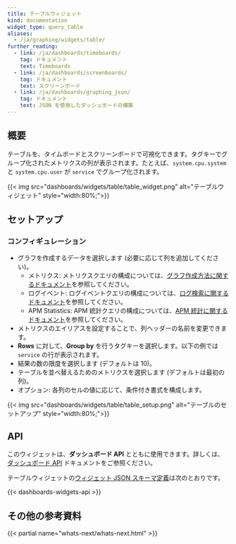 ```yaml
---
title: テーブルウィジェット
kind: documentation
widget_type: query_table
aliases:
  - /ja/graphing/widgets/table/
further_reading:
  - link: /ja/dashboards/timeboards/
    tag: ドキュメント
    text: Timeboards
  - link: /ja/dashboards/screenboards/
    tag: ドキュメント
    text: スクリーンボード
  - link: /ja/dashboards/graphing_json/
    tag: ドキュメント
    text: JSON を使用したダッシュボードの構築
---
```

## 概要

テーブルを、タイムボードとスクリーンボードで可視化できます。タグキーでグループ化されたメトリクスの列が表示されます。たとえば、`system.cpu.system` と `system.cpu.user` が `service` でグループ化されます。

{{< img src="dashboards/widgets/table/table_widget.png" alt="テーブルウィジェット"  style="width:80%;">}}

## セットアップ

### コンフィギュレーション

* グラフを作成するデータを選択します (必要に応じて列を追加してください)。
  * メトリクス: メトリクスクエリの構成については、[グラフ作成方法に関するドキュメント][1]を参照してください。
  * ログイベント: ログイベントクエリの構成については、[ログ検索に関するドキュメント][2]を参照してください。
  * APM Statistics: APM 統計クエリの構成については、[APM 統計に関するドキュメント][3]を参照してください。
* メトリクスのエイリアスを設定することで、列ヘッダーの名前を変更できます。
* **Rows** に対して、**Group by** を行うタグキーを選択します。以下の例では `service` の行が表示されます。
* 結果の数の限度を選択します (デフォルトは 10)。
* テーブルを並べ替えるためのメトリクスを選択します (デフォルトは最初の列)。
* オプション: 各列のセルの値に応じて、条件付き書式を構成します。

{{< img src="dashboards/widgets/table/table_setup.png" alt="テーブルのセットアップ"  style="width:80%;">}}

## API

このウィジェットは、**ダッシュボード API** とともに使用できます。詳しくは、[ダッシュボード API][4] ドキュメントをご参照ください。

テーブルウィジェットの[ウィジェット JSON スキーマ定義][5]は次のとおりです。

{{< dashboards-widgets-api >}}

## その他の参考資料

{{< partial name="whats-next/whats-next.html" >}}

[1]: /ja/dashboards/querying/#configuring-a-graph
[2]: /ja/logs/search_syntax/
[3]: /ja/dashboards/querying/#configuring-an-apm-stats-graph
[4]: /ja/api/v1/dashboards/
[5]: /ja/dashboards/graphing_json/widget_json/
